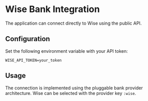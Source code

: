 # Wise Bank Integration

The application can connect directly to Wise using the public API.

## Configuration

Set the following environment variable with your API token:

```
WISE_API_TOKEN=your_token
```

## Usage

The connection is implemented using the pluggable bank provider architecture.
Wise can be selected with the provider key `:wise`.
